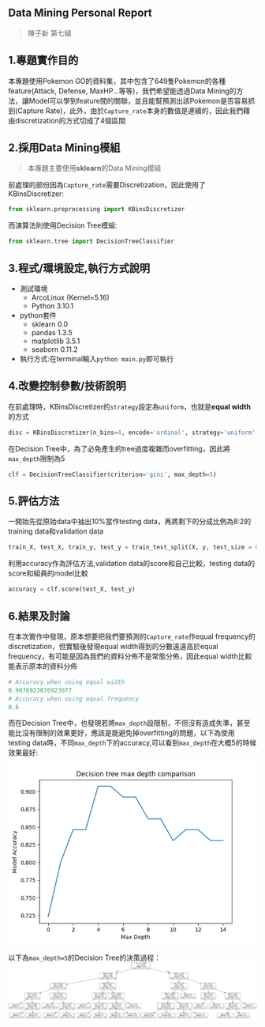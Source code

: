 ## Data Mining Personal Report
> 陳子新 第七組

## 1.專題實作目的
本專題使用Pokemon GO的資料集，其中包含了649隻Pokemon的各種feature(Attack, Defense, MaxHP...等等)，我們希望能透過Data Mining的方法，讓Model可以學到feature間的關聯，並且能幫預測出該Pokemon是否容易抓到(Capture Rate)，此外，由於`Capture_rate`本身的數值是連續的，因此我們藉由discretization的方式切成了4個區間

## 2.採用Data Mining模組
> 本專題主要使用**sklearn**的Data Mining模組

前處理的部份因為`Capture_rate`需要Discretization，因此使用了KBinsDiscretizer:
```python
from sklearn.preprocessing import KBinsDiscretizer
```

而演算法則使用Decision Tree模組:
```python
from sklearn.tree import DecisionTreeClassifier
```
## 3.程式/環境設定,執行方式說明
- 測試環境
  - ArcoLinux (Kernel=5.16)
  - Python 3.10.1
- python套件
  - sklearn 0.0
  - pandas 1.3.5
  - matplotlib 3.5.1
  - seaborn 0.11.2
- 執行方式:在terminal輸入`python main.py`即可執行

## 4.改變控制參數/技術說明
在前處理時，KBinsDiscretizer的`strategy`設定為`uniform`，也就是**equal width**的方式
```python
disc = KBinsDiscretizer(n_bins=4, encode='ordinal', strategy='uniform')
```

在Decision Tree中，為了必免產生的tree過度複雜而overfitting，因此將`max_depth`限制為5


```python
clf = DecisionTreeClassifier(criterion='gini', max_depth=5)
```

## 5.評估方法
一開始先從原始data中抽出10%當作testing data，再將剩下的分成比例為8:2的training data和validation data
```python
train_X, test_X, train_y, test_y = train_test_split(X, y, test_size = 0.2)
```
利用accuracy作為評估方法,validation data的score和自己比較，testing data的score和組員的model比較
```python
accuracy = clf.score(test_X, test_y)
```
## 6.結果及討論
在本次實作中發現，原本想要把我們要預測的`Capture_rate`作equal frequency的discretization，但實驗後發現equal width得到的分數遠遠高於equal frequency，有可能是因為我們的資料分佈不是常態分佈，因此equal width比較能表示原本的資料分佈
```python
# Accuracy when using equal width
0.9076923076923077
# Accuracy when using equal frequency
0.6
```

而在Decision Tree中，也發現若將`max_depth`設限制，不但沒有造成失準，甚至能比沒有限制的效果更好，應該是能避免掉overfitting的問題，以下為使用testing data時，不同`max_depth`下的accuracy,可以看到`max_depth`在大概5的時候效果最好:
![](../img/DT-max-depth.png)

以下為`max_depth=5`的Decision Tree的決策過程：
![](../img/DT-struct.png)



